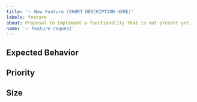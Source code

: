 ```yaml
---
title: '✨ New Feature (SHORT DESCRIPTION HERE)'
labels: feature
about: Proposal to implement a functionality that is not present yet.
name: '✨ Feature request'
---
```


<!--- Provide a general summary of the issue in the Title above -->

## Expected Behavior
<!--- Tell us what should happen -->


## Priority
<!--- How fast should this be implemented -->


## Size
<!--- Give an estimate on how many team members should be involved to implement this. -->
